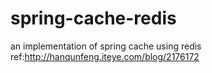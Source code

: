 # spring-cache-redis
an implementation of spring cache using redis
ref:http://hanqunfeng.iteye.com/blog/2176172
